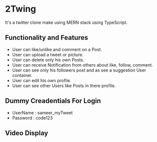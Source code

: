 
# 2Twing

It's a twitter clone make using MERN stack using TypeScript.

## Functionality and Features
- User can like/unlike and comment on a Post.
- User can upload a tweet or picture.
- User can delete only his own Posts.
- User can receive Notification from others about like, follow, comment.
- User can see only his followers post and as see a suggestion User container.
- User can edit his own profile.
- User can see other Users like Posts in there profile.
## Dummy Creadentials For Login

- UserName : sameer_myTweet
- Password : code123
## Video Display
